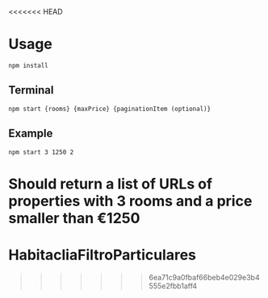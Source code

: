 <<<<<<< HEAD
# Usage
```
npm install
```
## Terminal
```
npm start {rooms} {maxPrice} {paginationItem (optional)}
```
## Example
`npm start 3 1250 2`

Should return a list of URLs of properties with 3 rooms and a price smaller than €1250
=======
# HabitacliaFiltroParticulares
>>>>>>> 6ea71c9a0fbaf66beb4e029e3b4555e2fbb1aff4
